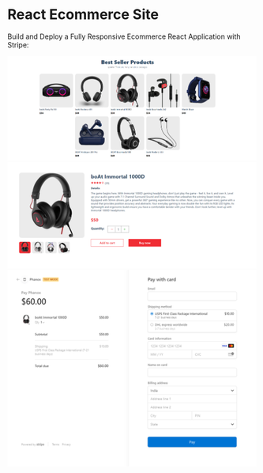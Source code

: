 # React Ecommerce Site 

Build and Deploy a Fully Responsive Ecommerce React Application with Stripe:  

<img src="product-layout.png" alt="Alt text">
<img src="product-description.png" alt="Alt text">
<img src="checkout.png" alt="Alt text">
